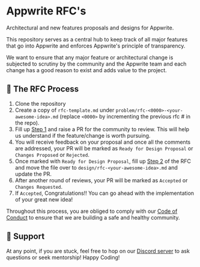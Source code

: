 # Appwrite RFC's

Architectural and new features proposals and designs for Appwrite.

This repository serves as a central hub to keep track of all major features that go into Appwrite and enforces Appwrite's principle of transparency.

We want to ensure that any major feature or architectural change is subjected to scrutiny by the community and the Appwrite team and each change has a good reason to exist and adds value to the project.

## 🚀 The RFC Process

1. Clone the repository 
2. Create a copy of `rfc-template.md` under `problem/rfc-<0000>-<your-awesome-idea>.md` (replace `<0000>` by incrementing the previous rfc # in the repo). 
3. Fill up [Step 1](rfc-template.md#problem-statement) and raise a PR for the community to review. This will help us understand if the feature/change is worth pursuing. 
4. You will receive feedback on your proposal and once all the comments are addressed, your PR will be marked as `Ready for Design Proposal` or `Changes Proposed` or `Rejected`. 
5. Once marked with `Ready for Design Proposal`, fill up [Step 2](rfc-template.md#design-proposal) of the RFC and move the file over to `design/rfc-<your-awesome-idea>.md` and update the PR. 
6. After another round of reviews, your PR will be marked as `Accepted` or `Changes Requested`.
7. If `Accepted`, Congratulations!! You can go ahead with the implementation of your great new idea! 

Throughout this process, you are obliged to comply with our [Code of Conduct](https://github.com/appwrite/appwrite/blob/master/CODE_OF_CONDUCT.md) to ensure that we are building a safe and healthy community.

## 🤘 Support 
At any point, if you are stuck, feel free to hop on our [Discord server](https://appwrite.io/discord) to ask questions or seek mentorship! Happy Coding! 